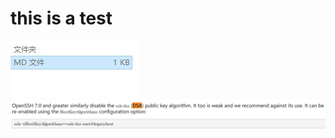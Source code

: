 # this is a test

![avatar](/_posts/postimgs/a.jpg)
![avatar](/assets/images/postimg/2020-5-20/test.jpg)